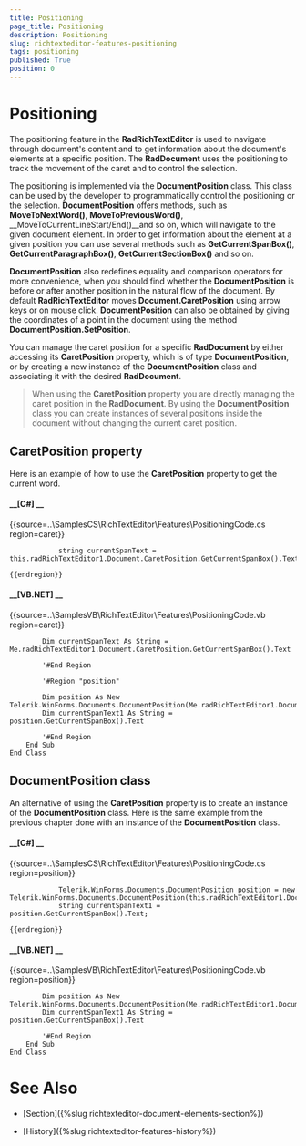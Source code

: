 ```yaml
---
title: Positioning
page_title: Positioning
description: Positioning
slug: richtexteditor-features-positioning
tags: positioning
published: True
position: 0
---
```


# Positioning



The positioning feature in the __RadRichTextEditor__ is used to navigate through document's content and to get information about 
        the document's elements at a specific position. The __RadDocument__ uses the positioning to track the movement of the caret and to 
        control the selection.
      

The positioning is implemented via the __DocumentPosition__ class. This class can be used by the developer to programmatically control
        the positioning or the selection. __DocumentPosition__ offers methods, such as __MoveToNextWord()__, 
        __MoveToPreviousWord()__, __MoveToCurrentLineStart/End()__and so on, which will navigate to the given document element. 
        In order to get information about the element at a given position you can use several methods such as __GetCurrentSpanBox()__, 
        __GetCurrentParagraphBox()__, __GetCurrentSectionBox()__ and so on.
      

__DocumentPosition__ also redefines equality and comparison operators for more convenience, when you should find whether the
        __DocumentPosition__ is before or after another position in the natural flow of the document. By default
        __RadRichTextEditor__ moves __Document.CaretPosition__ using arrow keys or on mouse click. 
        __DocumentPosition__ can also be obtained by giving the coordinates of a point in the document using the method
        __DocumentPosition.SetPosition__.
      

You can manage the caret position for a specific __RadDocument__ by either accessing its __CaretPosition__ 
        property, which is of type __DocumentPosition__, or by creating a new instance of the __DocumentPosition__ 
        class and associating it with the desired __RadDocument__.
      

>When using the __CaretPosition__ property you are directly managing the caret position in the __RadDocument__.
          By using the __DocumentPosition__ class you can create instances of several positions inside the document without changing the current 
          caret position.
        

## CaretPosition property

Here is an example of how to use the __CaretPosition__ property to get the current word.
        

#### __[C#] __

{{source=..\SamplesCS\RichTextEditor\Features\PositioningCode.cs region=caret}}
	            
	            string currentSpanText = this.radRichTextEditor1.Document.CaretPosition.GetCurrentSpanBox().Text;
	            
	{{endregion}}



#### __[VB.NET] __

{{source=..\SamplesVB\RichTextEditor\Features\PositioningCode.vb region=caret}}
	
	        Dim currentSpanText As String = Me.radRichTextEditor1.Document.CaretPosition.GetCurrentSpanBox().Text
	
	        '#End Region
	
	        '#Region "position"
	
	        Dim position As New Telerik.WinForms.Documents.DocumentPosition(Me.radRichTextEditor1.Document)
	        Dim currentSpanText1 As String = position.GetCurrentSpanBox().Text
	
	        '#End Region
	    End Sub
	End Class



## DocumentPosition class

An alternative of using the __CaretPosition__ property is to create an instance of the __DocumentPosition__ class.
          Here is the same example from the previous chapter done with an instance of the __DocumentPosition__ class.
        

#### __[C#] __

{{source=..\SamplesCS\RichTextEditor\Features\PositioningCode.cs region=position}}
	        
	            Telerik.WinForms.Documents.DocumentPosition position = new Telerik.WinForms.Documents.DocumentPosition(this.radRichTextEditor1.Document);
	            string currentSpanText1 = position.GetCurrentSpanBox().Text;
	
	{{endregion}}



#### __[VB.NET] __

{{source=..\SamplesVB\RichTextEditor\Features\PositioningCode.vb region=position}}
	
	        Dim position As New Telerik.WinForms.Documents.DocumentPosition(Me.radRichTextEditor1.Document)
	        Dim currentSpanText1 As String = position.GetCurrentSpanBox().Text
	
	        '#End Region
	    End Sub
	End Class



# See Also

 * [Section]({%slug richtexteditor-document-elements-section%})

 * [History]({%slug richtexteditor-features-history%})
